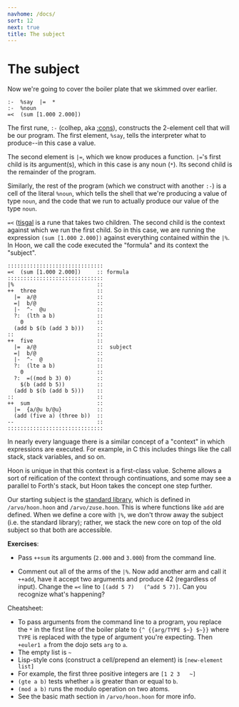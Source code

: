 ```yaml
---
navhome: /docs/
sort: 12
next: true
title: The subject
---
```


The subject
===========

Now we're going to cover the boiler plate that we skimmed over earlier.

    :-  %say  |=  *  
    :-  %noun
    =<  (sum [1.000 2.000])

The first rune, `:-` (colhep, aka
[:cons](../../hoon/rune/col/hep/)), constructs the 2-element cell
that will be our program. The first element, `%say`, tells the
interpreter what to produce--in this case a value.

The second element is `|=`, which we know produces a function. `|=`'s
first child is its argument(s), which in this case is any noun (`*`).
Its second child is the remainder of the program.

Similarly, the rest of the program (which we construct with another
`:-`) is a cell of the literal `%noun`, which tells the shell that we're
producing a value of type `noun`, and the code that we run to actually
produce our value of the type `noun`.

`=<` ([tisgal](../../hoon/rune/tis/gal/) is a rune that takes two
children. The second child is the context against which we run the first
child. So in this case, we are running the expression
`(sum [1.000 2.000])` against everything contained within the `|%`. In
Hoon, we call the code executed the "formula" and its context the
"subject".

    ::::::::::::::::::::::::::::::
    =<  (sum [1.000 2.000])     :: formula
    ::::::::::::::::::::::::::::::
    |%                          ::
    ++  three                   ::
      |=  a/@                   ::
      =|  b/@                   ::
      |-  ^-  @u                ::
      ?:  (lth a b)             ::
        0                       ::
      (add b $(b (add 3 b)))    ::
    ::                          ::
    ++  five                    ::
      |=  a/@                   ::  subject
      =|  b/@                   ::
      |-  ^-  @                 ::
      ?:  (lte a b)             ::
        0                       ::
      ?:  =((mod b 3) 0)        ::
        $(b (add b 5))          ::
      (add b $(b (add b 5)))    ::
    ::                          ::
    ++  sum                     ::
      |=  {a/@u b/@u}           ::
      (add (five a) (three b))  ::
    --                          ::
    ::::::::::::::::::::::::::::::

In nearly every language there is a similar concept of a "context" in
which expressions are executed. For example, in C this includes things
like the call stack, stack variables, and so on.

Hoon is unique in that this context is a first-class value. Scheme
allows a sort of reification of the context through continuations, and
some may see a parallel to Forth's stack, but Hoon takes the
concept one step further.

Our starting subject is the [standard library](../../hoon/library), which is
defined in `/arvo/hoon.hoon` and `/arvo/zuse.hoon`. This is where
functions like `add` are defined. When we define a core with `|%`, we
don't throw away the subject (i.e. the standard library); rather, we
stack the new core on top of the old subject so that both are
accessible.

**Exercises**:

-   Pass `++sum` its arguments (`2.000` and `3.000`) from the
    command line.

-   Comment out all of the arms of the `|%`. Now add another arm and
    call it `++add`, have it accept two arguments and produce 42
    (regardless of input). Change the `=<` line to
    `[(add 5 7)   (^add 5 7)]`. Can you recognize what's happening?

Cheatsheet:

-   To pass arguments from the command line to a program, you replace
    the `*` in the first line of the boiler plate to
    `{^ {{arg/TYPE $~} $~}}` where `TYPE` is replaced with the type of
    argument you're expecting. Then `+euler1 a` from the dojo sets `arg`
    to `a`.
-   The empty list is `~`
-   Lisp-style cons (construct a cell/prepend an element) is
    `[new-element list]`
-   For example, the first three positive integers are `[1 2 3   ~]`
-   `(gte a b)` tests whether `a` is greater than or equal to `b`.
-   `(mod a b)` runs the modulo operation on two atoms.
-   See the basic math section in `/arvo/hoon.hoon` for more info.
